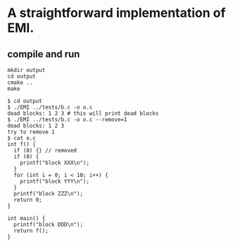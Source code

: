 # A straightforward implementation of EMI.

## compile and run

```
mkdir output
cd output
cmake ..
make
```

```
$ cd output
$ ./EMI ../tests/b.c -o o.c
dead blocks: 1 2 3 # this will print dead blocks
$ ./EMI ../tests/b.c -o o.c --remove=1
dead blocks: 1 2 3
try to remove 1
$ cat o.c
int f() {
  if (0) {} // removed
  if (0) {
    printf("block XXX\n");
  }
  for (int i = 0; i < 10; i++) {
    printf("block YYY\n");
  }
  printf("block ZZZ\n");
  return 0;
}

int main() {
  printf("block DDD\n");
  return f();
}
```
